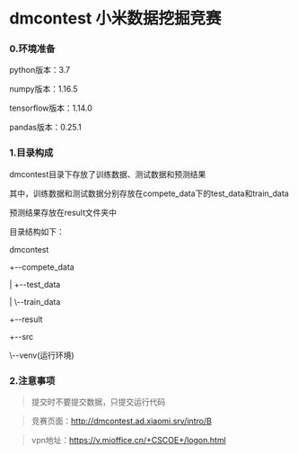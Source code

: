 # dmcontest 小米数据挖掘竞赛

### 0.环境准备
python版本：3.7

numpy版本：1.16.5

tensorflow版本：1.14.0

pandas版本：0.25.1

### 1.目录构成
dmcontest目录下存放了训练数据、测试数据和预测结果

其中，训练数据和测试数据分别存放在compete_data下的test_data和train_data

预测结果存放在result文件夹中

目录结构如下：

dmcontest

+--compete_data

|  +--test_data

|  \\--train_data

+--result

+--src

\\--venv(运行环境)

### 2.注意事项

> 提交时不要提交数据，只提交运行代码

> 竞赛页面：http://dmcontest.ad.xiaomi.srv/intro/B

> vpn地址：https://v.mioffice.cn/+CSCOE+/logon.html
